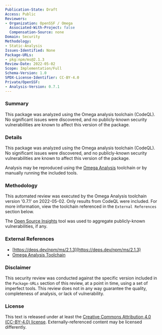 ```yaml
---
Publication-State: Draft
Access: Public
Reviewers:
- Organization: OpenSSF / Omega
  Associated-With-Project: false
  Compensation-Source: none
Domain: Security
Methodology:
- Static-Analysis
Issues-Identified: None
Package-URLs:
- pkg:npm/ms@2.1.3
Review-Date: 2022-05-02
Scope: Implementation/Full
Schema-Version: 1.0
SPDX-License-Identifier: CC-BY-4.0
Private/OpenSSF:
- Analysis-Version: 0.7.1
---
```


### Summary

This package was analyzed using the Omega analysis toolchain (CodeQL). No significant issues were
discovered, and no publicly-known security vulnerabilities are known to affect this version
of the package.

### Details

This package was analyzed using the Omega analysis toolchain (CodeQL). No significant issues were
discovered, and no publicly-known security vulnerabilities are known to affect this version
of the package.

Analysis may be reproduced using the [Omega Analysis](https://github.com/alpha-omega/omega/analysis)
toolchain or by manually running the included tools.

### Methodology

This automated review was executed by the Omega Analysis toolchain version '0.7.1'
on 2022-05-02. Only results from CodeQL were included. For more
information, view the toolchain referenced in the `External References` section below.

The [Open Source Insights](https://deps.dev) tool was used to aggregate publicly-known
vulnerabilities, if any.

### External References

* [https://deps.dev/npm/ms/2.1.3](https://deps.dev/npm/ms/2.1.3)
* [Omega Analysis Toolchain](https://github.com/alpha-omega/omega/analysis)

### Disclaimer

This security review was conducted against the specific version included in the 
`Package-URLs` section of this review, at a point in time, using a set of imperfect tools.
This review does not in any way guarantee the quality, completeness of analysis, or lack of
vulnerability. 

### License

This text is released under at least the
[Creative Commons Attribution 4.0 (CC-BY-4.0) license](https://creativecommons.org/licenses/by/4.0/legalcode.txt).
Externally-referenced content may be licensed differently.